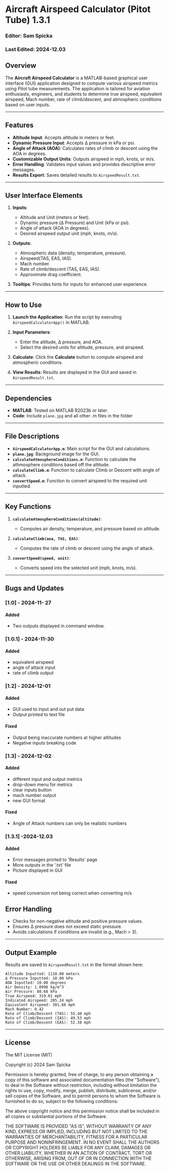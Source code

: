 # Aircraft Airspeed Calculator (Pitot Tube) 1.3.1

### Editor: Sam Spicka
### Last Edited: 2024-12.03



## Overview
The **Aircraft Airspeed Calculator** is a MATLAB-based graphical user interface (GUI) application designed to compute various airspeed metrics using Pitot tube measurements. The application is tailored for aviation enthusiasts, engineers, and students to determine true airspeed, equivalent airspeed, Mach number, rate of climb/descent, and atmospheric conditions based on user inputs.

---

## Features
- **Altitude Input**: Accepts altitude in meters or feet.
- **Dynamic Pressure Input**: Accepts Δ pressure in kPa or psi.
- **Angle of Attack (AOA)**: Calculates rates of climb or descent using the AOA in degrees.
- **Customizable Output Units**: Outputs airspeed in mph, knots, or m/s.
- **Error Handling**: Validates input values and provides descriptive error messages.
- **Results Export**: Saves detailed results to `AirspeedResult.txt`.

---

## User Interface Elements
1. **Inputs**:
   - Altitude and Unit (meters or feet).
   - Dynamic pressure (Δ Pressure) and Unit (kPa or psi).
   - Angle of attack (AOA in degrees).
   - Desired airspeed output unit (mph, knots, m/s).

2. **Outputs**:
   - Atmospheric data (density, temperature, pressure).
   - Airspeed(TAS, EAS, IAS).
   - Mach number.
   - Rate of climb/descent (TAS, EAS, IAS).
   - Approximate drag coefficient.

3. **Tooltips**: Provides hints for inputs for enhanced user experience.

---

## How to Use
1. **Launch the Application**:
   Run the script by executing `AirspeedCalculatorApp()` in MATLAB.
   
2. **Input Parameters**:
   - Enter the altitude, Δ pressure, and AOA.
   - Select the desired units for altitude, pressure, and airspeed.

3. **Calculate**:
   Click the **Calculate** button to compute airspeed and atmospheric conditions.

4. **View Results**:
   Results are displayed in the GUI and saved in `AirspeedResult.txt`.

---

## Dependencies
- **MATLAB**: Tested on MATLAB R2023b or later.
- **Code**: Include `plane.jpg` and all other .m files in the folder

---

## File Descriptions
- **`AirspeedCalculatorApp.m`**: Main script for the GUI and calculations.
- **`plane.jpg`**: Background image for the GUI.
- **`calculateAtmosphereConditions.m`**: Function to calculate the athmosphere conditions based off the altitude.
- **`calculateClimb.m`**: Function to calculate Climb or Descent with angle of attack.
- **`convertSpeed.m`**: Function to convert airspeed to the required unit inputted.
---

## Key Functions
1. **`calculateAtmosphereConditions(altitude)`**:
   - Computes air density, temperature, and pressure based on altitude.

2. **`calculateClimb(aoa, TAS, EAS)`**:
   - Computes the rate of climb or descent using the angle of attack.

3. **`convertSpeed(speed, unit)`**:
   - Converts speed into the selected unit (mph, knots, m/s).

---
## Bugs and Updates
### [1.0] - 2024-11- 27
#### Added 
- Two outputs displayed in command window.

### [1.0.1] - 2024-11-30
####  Added 
- equivalent airspeed
- angle of attack input
- rate of climb output

### [1.2] - 2024-12-01
#### Added
- GUI used to input and out put data 
- Output printed to text file
#### Fixed
- Output being inaccurate numbers at higher altitudes
- Negative inputs breaking code

### [1.3] - 2024-12-02
#### Added
- different input and output metrics
- drop-down menu for metrics
- clear inputs button
- mach number output
- new GUI format
#### Fixed
- Angle of Attack numbers can only be realistic numbers
### [1.3.1] -2024-12.03
#### Added
- Error messages printed to 'Results' page
- More outputs in the '.txt' file
- Picture displayed in GUI
#### Fixed 
- speed conversion not being correct when converting m/s

## Error Handling
- Checks for non-negative altitude and positive pressure values.
- Ensures Δ pressure does not exceed static pressure.
- Avoids calculations if conditions are invalid (e.g., Mach > 3).

---

## Output Example
Results are saved to `AirspeedResult.txt` in the format shown here:
```text
Altitude Inputted: 1110.00 meters
Δ Pressure Inputted: 10.00 kPa
AOA Inputted: 10.00 degrees
Air Density: 1.0998 kg/m^3
Air Pressure: 88.68 kPa
True Airspeed: 319.01 mph
Indicated Airspeed: 285.24 mph
Equivalent Airspeed: 301.66 mph
Mach Number: 0.42
Rate of Climb/Descent (TAS): 55.40 mph
Rate of Climb/Descent (IAS): 49.53 mph
Rate of Climb/Descent (EAS): 52.38 mph
```

---

## License
The MIT License (MIT)

Copyright (c) 2024 Sam Spicka

Permission is hereby granted, free of charge, to any person obtaining a copy of this software and associated documentation files (the "Software"), to deal in the Software without restriction, including without limitation the rights to use, copy, modify, merge, publish, distribute, sublicense, and/or sell copies of the Software, and to permit persons to whom the Software is furnished to do so, subject to the following conditions:

The above copyright notice and this permission notice shall be included in all copies or substantial portions of the Software.

THE SOFTWARE IS PROVIDED "AS IS", WITHOUT WARRANTY OF ANY KIND, EXPRESS OR IMPLIED, INCLUDING BUT NOT LIMITED TO THE WARRANTIES OF MERCHANTABILITY, FITNESS FOR A PARTICULAR PURPOSE AND NONINFRINGEMENT. IN NO EVENT SHALL THE AUTHORS OR COPYRIGHT HOLDERS BE LIABLE FOR ANY CLAIM, DAMAGES OR OTHER LIABILITY, WHETHER IN AN ACTION OF CONTRACT, TORT OR OTHERWISE, ARISING FROM, OUT OF OR IN CONNECTION WITH THE SOFTWARE OR THE USE OR OTHER DEALINGS IN THE SOFTWARE.


